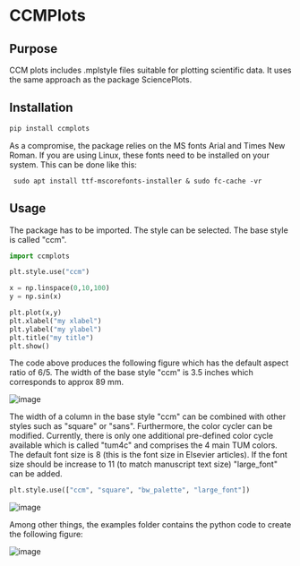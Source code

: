 # CCMPlots



## Purpose

CCM plots includes .mplstyle files suitable for plotting scientific data. It uses the same approach as the package SciencePlots.

## Installation

```python
pip install ccmplots
```

As a compromise, the package relies on the MS fonts Arial and Times New Roman. If you are using Linux, these fonts need to be installed on your system. This can be done like this:

```
 sudo apt install ttf-mscorefonts-installer & sudo fc-cache -vr
```

## Usage

The package has to be imported. The style can be selected. The base style is called "ccm". 

```python
import ccmplots

plt.style.use("ccm")

x = np.linspace(0,10,100)
y = np.sin(x)

plt.plot(x,y)
plt.xlabel("my xlabel")
plt.ylabel("my ylabel")
plt.title("my title")
plt.show()
```

The code above produces the following figure which has the default aspect ratio of 6/5. The width of the base style "ccm" is 3.5 inches which corresponds to approx 89 mm. 

![image](examples/simple.svg "Simple figure")

The width of a column in the base style "ccm" can be combined with other styles such as "square" or "sans". Furthermore, the color cycler can be modified. Currently, there is only one additional pre-defined color cycle available which is called "tum4c" and comprises the 4 main TUM colors. The default font size is 8 (this is the font size in Elsevier articles). If the font size should be increase to 11 (to match manuscript text size) "large_font" can be added.

```python
plt.style.use(["ccm", "square", "bw_palette", "large_font"])

```
![image](examples/simple_sans.svg "Simple figure")


Among other things, the examples folder contains the python code to create the following figure:

![image](examples/plot_3square.svg "Panel with 3 diagrams")
